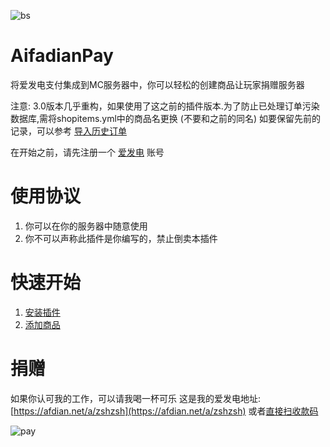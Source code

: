 
![bs](https://bstats.org/signatures/bukkit/AifadianPay.svg)

# AifadianPay
将爱发电支付集成到MC服务器中，你可以轻松的创建商品让玩家捐赠服务器

注意: 3.0版本几乎重构，如果使用了这之前的插件版本.为了防止已处理订单污染数据库,需将shopitems.yml中的商品名更换 (不要和之前的同名)
如要保留先前的记录，可以参考 [导入历史订单](https://github.com/meteorOSS/AifadianPay-plugin/wiki/Home/_edit)

在开始之前，请先注册一个 [爱发电](https://afdian.net) 账号

# 使用协议

1. 你可以在你的服务器中随意使用
2. 你不可以声称此插件是你编写的，禁止倒卖本插件

# 快速开始

1. [安装插件](https://github.com/meteorOSS/AifadianPay-plugin/wiki/%E5%AE%89%E8%A3%85%E6%8F%92%E4%BB%B6)
2. [添加商品](https://github.com/meteorOSS/AifadianPay-plugin/wiki/%E6%B7%BB%E5%8A%A0%E5%95%86%E5%93%81)

# 捐赠

如果你认可我的工作，可以请我喝一杯可乐 这是我的爱发电地址: [https://afdian.net/a/zshzsh](https://afdian.net/a/zshzsh)
或者[直接扫收款码](https://github.com/meteorOSS/AifadianPay-plugin/blob/master/%E5%BE%AE%E4%BF%A1%E5%9B%BE%E7%89%87_20231211001511.jpg)

![pay](https://github.com/meteorOSS/AifadianPay-plugin/assets/61687266/de6dcfb1-29d9-425a-bc12-ef3c0b451c86)




